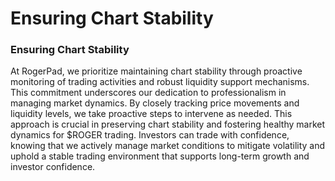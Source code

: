 # Ensuring Chart Stability

### Ensuring Chart Stability

At RogerPad, we prioritize maintaining chart stability through proactive monitoring of trading activities and robust liquidity support mechanisms. This commitment underscores our dedication to professionalism in managing market dynamics. By closely tracking price movements and liquidity levels, we take proactive steps to intervene as needed. This approach is crucial in preserving chart stability and fostering healthy market dynamics for $ROGER trading. Investors can trade with confidence, knowing that we actively manage market conditions to mitigate volatility and uphold a stable trading environment that supports long-term growth and investor confidence.
